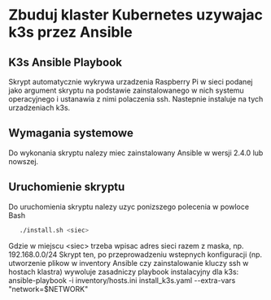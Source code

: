 # Zbuduj klaster Kubernetes uzywajac k3s przez Ansible
## K3s Ansible Playbook
Skrypt automatycznie wykrywa urzadzenia Raspberry Pi w sieci podanej jako argument skryptu na podstawie zainstalowanego w nich systemu operacyjnego i ustanawia z nimi polaczenia ssh. Nastepnie instaluje na tych urzadzeniach k3s.
## Wymagania systemowe
Do wykonania skryptu nalezy miec zainstalowany Ansible w wersji 2.4.0 lub nowszej. 
## Uruchomienie skryptu
Do uruchomienia skryptu nalezy uzyc ponizszego polecenia w powloce Bash
```bash
   ./install.sh <siec>
```
Gdzie w miejscu \<siec\> trzeba wpisac adres sieci razem z maska, np. 192.168.0.0/24
Skrypt ten, po przeprowadzeniu wstepnych konfiguracji (np. utworzenie plikow w inventory Ansible czy zainstalowanie kluczy ssh w hostach klastra) wywoluje zasadniczy playbook instalacyjny dla k3s:
   ansible-playbook -i inventory/hosts.ini install_k3s.yaml --extra-vars "network=$NETWORK"
